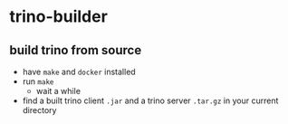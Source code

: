 # trino-builder

## build trino from source

- have `make` and `docker` installed
- run `make`
  - wait a while
- find a built trino client `.jar` and a trino server `.tar.gz` in your current directory

